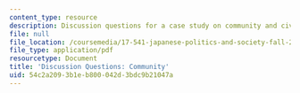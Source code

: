 ```yaml
---
content_type: resource
description: Discussion questions for a case study on community and civil society.
file: null
file_location: /coursemedia/17-541-japanese-politics-and-society-fall-2008/54c2a2093b1eb800042d3bdc9b21047a_questions5.pdf
file_type: application/pdf
resourcetype: Document
title: 'Discussion Questions: Community'
uid: 54c2a209-3b1e-b800-042d-3bdc9b21047a
---
```

